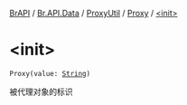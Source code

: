 [BrAPI](../../../index.md) / [Br.API.Data](../../index.md) / [ProxyUtil](../index.md) / [Proxy](index.md) / [&lt;init&gt;](./-init-.md)

# &lt;init&gt;

`Proxy(value: `[`String`](https://kotlinlang.org/api/latest/jvm/stdlib/kotlin/-string/index.html)`)`

被代理对象的标识

